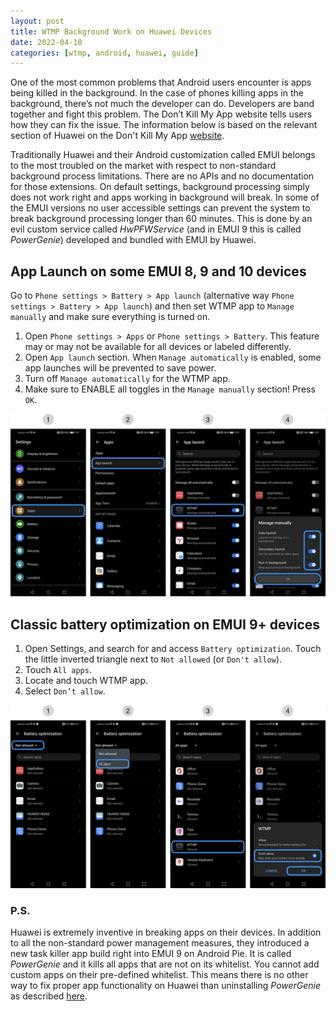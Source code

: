 ```yaml
---
layout: post
title: WTMP Background Work on Huawei Devices
date: 2022-04-10
categories: [wtmp, android, huawei, guide]
---
```


One of the most common problems that Android users encounter is apps being killed in the background. 
In the case of phones killing apps in the background, there’s not much the developer can do. 
Developers are band together and fight this problem. The Don’t Kill My App website tells users how they can fix the issue.
The information below is based on the relevant section of Huawei on the Don't Kill My App [website](https://dontkillmyapp.com/huawei).

Traditionally Huawei and their Android customization called EMUI belongs to the most troubled on the market with respect to non-standard background process limitations.
There are no APIs and no documentation for those extensions. On default settings, background processing simply does not work right and apps working in background will break.
In some of the EMUI versions no user accessible settings can prevent the system to break background processing longer than 60 minutes.
This is done by an evil custom service called *HwPFWService* (and in EMUI 9 this is called *PowerGenie*) developed and bundled with EMUI by Huawei.

## App Launch on some EMUI 8, 9 and 10 devices

Go to `Phone settings > Battery > App launch` (alternative way `Phone settings > Battery > App launch`) and then set WTMP app to `Manage manually` and make sure everything is turned on.

1. Open `Phone settings > Apps` or `Phone settings > Battery`. This feature may or may not be available for all devices or labeled differently.
2. Open `App launch` section. When `Manage automatically` is enabled, some app launches will be prevented to save power.
3. Turn off `Manage automatically` for the WTMP app.
4. Make sure to ENABLE all toggles in the `Manage manually` section! Press `OK`.

![app_launch_emui](https://raw.githubusercontent.com/mdnghtdv/mdnghtdv.github.io/main/assets/images/app_launch_emui.png)

## Classic battery optimization on EMUI 9+ devices

1. Open Settings, and search for and access `Battery optimization`. Touch the little inverted triangle next to `Not allowed` (or `Don't allow`).
2. Touch `All apps`.
3. Locate and touch WTMP app.
4. Select `Don’t allow`.

![bat_opt_emui](https://raw.githubusercontent.com/mdnghtdv/mdnghtdv.github.io/main/assets/images/bat_opt_emui.png)

### P.S.

Huawei is extremely inventive in breaking apps on their devices. In addition to all the non-standard power management measures, they introduced a new task killer app build right into EMUI 9 on Android Pie.
It is called *PowerGenie* and it kills all apps that are not on its whitelist. You cannot add custom apps on their pre-defined whitelist. 
This means there is no other way to fix proper app functionality on Huawei than uninstalling *PowerGenie* as described [here](https://dontkillmyapp.com/huawei).
